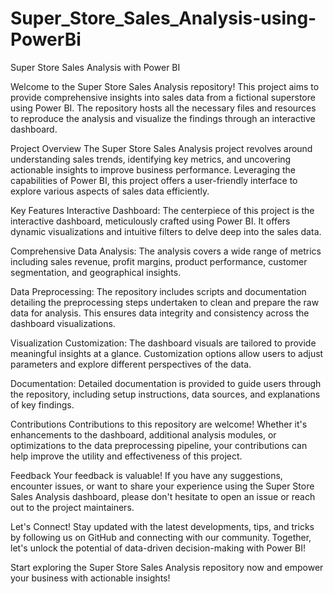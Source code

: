 # Super_Store_Sales_Analysis-using-PowerBi
Super Store Sales Analysis with Power BI

Welcome to the Super Store Sales Analysis repository! This project aims to provide comprehensive insights into sales data from a fictional superstore using Power BI. The repository hosts all the necessary files and resources to reproduce the analysis and visualize the findings through an interactive dashboard.

Project Overview
The Super Store Sales Analysis project revolves around understanding sales trends, identifying key metrics, and uncovering actionable insights to improve business performance. Leveraging the capabilities of Power BI, this project offers a user-friendly interface to explore various aspects of sales data efficiently.

Key Features
Interactive Dashboard: The centerpiece of this project is the interactive dashboard, meticulously crafted using Power BI. It offers dynamic visualizations and intuitive filters to delve deep into the sales data.

Comprehensive Data Analysis: The analysis covers a wide range of metrics including sales revenue, profit margins, product performance, customer segmentation, and geographical insights.

Data Preprocessing: The repository includes scripts and documentation detailing the preprocessing steps undertaken to clean and prepare the raw data for analysis. This ensures data integrity and consistency across the dashboard visualizations.

Visualization Customization: The dashboard visuals are tailored to provide meaningful insights at a glance. Customization options allow users to adjust parameters and explore different perspectives of the data.

Documentation: Detailed documentation is provided to guide users through the repository, including setup instructions, data sources, and explanations of key findings.

Contributions
Contributions to this repository are welcome! Whether it's enhancements to the dashboard, additional analysis modules, or optimizations to the data preprocessing pipeline, your contributions can help improve the utility and effectiveness of this project.

Feedback
Your feedback is valuable! If you have any suggestions, encounter issues, or want to share your experience using the Super Store Sales Analysis dashboard, please don't hesitate to open an issue or reach out to the project maintainers.

Let's Connect!
Stay updated with the latest developments, tips, and tricks by following us on GitHub and connecting with our community. Together, let's unlock the potential of data-driven decision-making with Power BI!

Start exploring the Super Store Sales Analysis repository now and empower your business with actionable insights!
